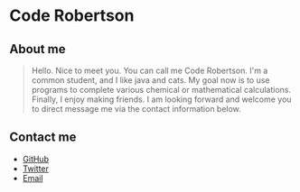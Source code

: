 # Code Robertson

## About me

> Hello. Nice to meet you. You can call me Code Robertson. I'm a common student, and I like java and cats. My goal now is to use programs to complete various chemical or mathematical calculations. Finally, I enjoy making friends. I am looking forward and welcome you to direct message me via the contact information below.

## Contact me

* [GitHub](https://github.com/tcxone)
* [Twitter](https://twitter.com/TcxoneCode)
* [Email](mailto:admin@tcxonemail.ml)
